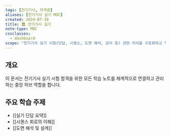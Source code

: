 ```yaml
---
tags: [전기기사, 자격증]
aliases: [전기기사 실기 MOC]
created: 2024-07-30
title: 🏛️ 전기기사 실기
note-type: MOC
cssclasses:
  - dashboard
scope: "전기기사 실기 시험(단답, 시퀀스, 도면 해석, 감리 등) 관련 지식을 구조화하고 학습 자료를 연결합니다."
---
```


## 개요
이 문서는 전기기사 실기 시험 합격을 위한 모든 학습 노트를 체계적으로 연결하고 관리하는 중앙 허브 역할을 합니다.

## 주요 학습 주제
- [[실기 단답 요약]]
- [[시퀀스 회로의 이해]]
- [[도면 해석 및 설계]] 